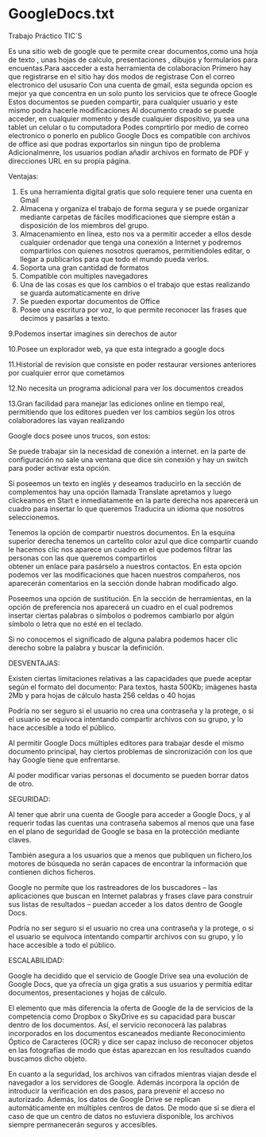 # GoogleDocs.txt
Trabajo Práctico TIC´S

Es una sitio web de google que te permite crear documentos,como una hoja  de texto , unas hojas de calculo, presentaciones , dibujos y formularios para encuentas.Para aacceder a esta herramienta de colaboracion Primero hay que registrarse en el sitio
hay dos modos de registrase
Con el correo electronico del ususario
Con una cuenta de gmail, esta segunda opcion es mejor ya que concentra en un solo punto los servicios que te ofrece Google
Estos documentos se pueden compartir, para cualquier usuario y este mismo podra hacerle modificaciones 
Al documento creado se puede acceder, en cualquier momento y desde cualquier dispositivo, ya sea una tablet un celular o tu computadora 
Podes comprtirlo por medio de correo electronico o ponerlo en publico 
Google Docs es compatible con archivos de office asi que podras exportarlos sin ningun tipo de problema 
Adicionalmenre, los usuarios podían añadir archivos en formato de PDF y direcciones URL en su propia página.

Ventajas:

1. Es una herramienta  digital gratis que solo requiere tener una cuenta en Gmail
2. Almacena y organiza el trabajo de forma segura y se puede organizar mediante carpetas de fáciles modificaciones que siempre están a disposición de los miembros del grupo.
3. Almacenamiento en línea, esto nos va a permitir acceder a ellos desde cualquier ordenador que tenga una conexión a Internet y          podremos compartirlos con quienes nosotros queramos, permitiendoles editar, o llegar a publicarlos para que todo el mundo pueda verlos.
4. Soporta una gran cantidad de formatos
5. Compatible con multiples navegadores 
6. Una de las cosas es que los cambios o el trabajo que estas realizando se guarda automaticamente en drive
7. Se pueden exportar documentos de Office 
8. Posee una escritura por voz, lo que permite reconocer las frases que decimos y pasarlas a texto.

9.Podemos insertar imagines sin derechos de autor

10.Posee un explorador web, ya que esta integrado a google docs

11.Historial de revision que consiste en poder restaurar versiones anteriores por cualquier error que cometamos

12.No necesita un programa adicional para ver los documentos creados

13.Gran facilidad para manejar las ediciones online en tiempo real, permitiendo que los editores pueden ver los cambios según los otros colaboradores las vayan realizando 


Google docs posee unos trucos, son estos: 

Se puede trabajar sin la necesidad de conexión a internet. en la parte de configuración 
no sale una ventana que dice sin conexión y hay un switch para poder activar esta opción. 

Sí poseemos un texto en inglés y deseamos traducirlo en la sección de complementos hay una opción llamada Translate 
apretamos y luego clickeamos en Start e inmediatamente en la parte derecha nos aparecerá un cuadro para insertar lo que queremos Traducira un idioma que nosotros seleccionemos.

Tenemos la opción de compartir nuestros documentos. En la  esquina superior derecha tenemos un cartelito color azul que dice compartir 
cuando le hacemos clic nos aparece un cuadro en el que podemos filtrar las personas con las que queremos compartirlos  
obtener un enlace para pasárselo a nuestros contactos. En esta opción podemos ver las modificaciones que hacen nuestros
compañeros, nos aparecerán comentarios en la sección donde habran modificado algo.

Poseemos una opción de sustitución. En la sección de herramientas, en la opción de preferencia nos aparecerá un cuadro 
en el cual podremos insertar ciertas palabras o símbolos o podremos cambiarlo por algún símbolo o letra que no esté en el teclado.

Si no conocemos el significado de alguna palabra podemos hacer clic derecho sobre la palabra y buscar la definición.



DESVENTAJAS:

Existen ciertas limitaciones relativas a las capacidades que puede aceptar según el formato del documento:
Para textos, hasta 500Kb; imágenes hasta 2Mb y para hojas de cálculo hasta 256 celdas o 40 hojas

Podría no ser seguro si el usuario no crea una contraseña y la protege, o si el usuario se equivoca intentando compartir archivos con su grupo, y lo hace accesible a todo el público.

Al permitir Google Docs múltiples editores para trabajar desde el mismo documento principal,
hay ciertos problemas de sincronización con los que hay Google tiene que enfrentarse.

Al poder modificar varias personas el documento se pueden borrar datos de otro.

SEGURIDAD:

Al tener que abrir una cuenta de Google para acceder a Google Docs, y al requerir todas las cuentas una contraseña
sabemos al menos que una fase en el plano de seguridad de Google se basa en la protección mediante claves.

También asegura a los usuarios que a menos que publiquen un fichero,los motores de búsqueda no serán capaces de encontrar la información que contienen dichos ficheros. 

Google no permite que los rastreadores de los buscadores – las aplicaciones que buscan en Internet palabras y frases clave para construir sus listas de resultados – puedan acceder a los datos dentro de Google Docs. 

Podría no ser seguro si el usuario no crea una contraseña y la protege, o si el usuario se equivoca intentando compartir archivos
con su grupo, y lo hace accesible a todo el público.

ESCALABILIDAD:

Google ha decidido que el servicio de Google Drive sea una evolución de Google Docs, que ya ofrecía un giga gratis a sus usuarios y permitía editar documentos, presentaciones y hojas de cálculo.

El elemento que más diferencia la oferta de Google de la de servicios de la competencia como Dropbox o SkyDrive es su capacidad para buscar dentro de los documentos. Así, el servicio reconocerá las palabras incorporados en los documentos escaneados mediante Reconocimiento Óptico de Caracteres (OCR) y dice ser capaz incluso de reconocer objetos en las fotografías de modo que éstas aparezcan en los resultados cuando buscamos dicho objeto.

En cuanto a la seguridad, los archivos van cifrados mientras viajan desde el navegador a los servidores de Google. Además incorpora la opción de introducir la verificación en dos pasos, para prevenir el acceso no autorizado. Además, los datos de Google Drive se replican automáticamente en múltiples centros de datos. De modo que si se diera el caso de que un centro de datos no estuviera disponible, los archivos siempre permanecerán seguros y accesibles.
